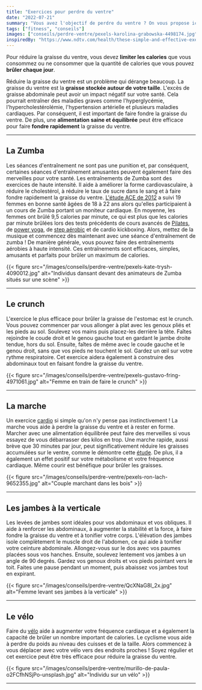 ```yaml
---
title: "Exercices pour perdre du ventre"
date: "2022-07-21"
summary: "Vous avez l'objectif de perdre du ventre ? On vous propose ici quelques exercices qui vous y aideront !"
tags: ["fitness", "conseils"]
images: ["conseils/perdre-ventre/pexels-karolina-grabowska-4498174.jpg"]
inspiredBy: "https://www.ndtv.com/health/these-simple-and-effective-exercises-can-help-melt-belly-fat-within-no-time-do-include-them-in-your-1970403"
---
```

Pour réduire la graisse du ventre, vous devez **limiter
les calories** que vous consommez ou ne consommer que la quantité
de calories que vous pouvez **brûler chaque jour**.

Réduire la graisse du ventre est un problème qui dérange beaucoup.
La graisse du ventre est la **graisse stockée autour de votre taille**.
L'excès de graisse abdominale peut avoir un impact négatif sur votre
santé. Cela pourrait entraîner des maladies graves comme l'hyperglycémie,
l'hypercholestérolémie, l'hypertension artérielle et plusieurs maladies
cardiaques. Par conséquent, il est important de faire fondre la graisse
du ventre. De plus, une **alimentation saine et équilibrée** peut être
efficace pour faire **fondre rapidement** la
graisse du ventre.

---

## La Zumba

Les séances d'entraînement ne sont pas une punition et, par conséquent,
certaines séances d'entraînement amusantes peuvent également faire des
merveilles pour votre santé. Les entraînements de Zumba sont des exercices
de haute intensité. Il aide à améliorer la forme cardiovasculaire, à réduire
le cholestérol, à réduire le taux de sucre dans le sang et à faire fondre
rapidement la graisse du ventre. [L'étude ACE de 2012](https://www.acefitness.org/about-ace/press-room/press-releases/3068/ace-study-tests-effectiveness-of-zumba-confirms-focus-on-party-can-be-effective-cardio/) a suivi 19 femmes en bonne
santé âgées de 18 à 22 ans alors qu'elles participaient à un cours de Zumba
portant un moniteur cardiaque. En moyenne, les femmes ont brûlé 9,5 calories
par minute, ce qui est plus que les calories par minute brûlées lors des tests
précédents de cours avancés de [Pilates](/tags/pilates/), de [power yoga](/post/tapis-yoga/),
de [step aérobic](/post/steppers/) et de
cardio kickboxing. Alors, mettez de la musique et commencez dès maintenant avec
une séance d'entraînement de zumba !
De manière générale, vous pouvez faire des entraînements aérobies à haute intensité.
Ces entraînements sont efficaces, simples, amusants et parfaits pour brûler un
maximum de calories.

{{< figure src="/images/conseils/perdre-ventre/pexels-kate-trysh-4090012.jpg" alt="Individus dansant devant des animateurs de Zumba situés sur une scène" >}}

---

## Le crunch

L'exercice le plus efficace pour brûler la graisse de l'estomac
est le crunch. Vous pouvez commencer
par vous allonger à plat avec les genoux pliés et les pieds au sol.
Soulevez vos mains puis placez-les derrière la tête. Faîtes rejoindre le coude droit
et le genou gauche tout en gardant le jambe droite tendue, hors du sol. Ensuite, faîtes de même
avec le coude gauche et le genou droit, sans que vos pieds ne touchent le sol.
Gardez un œil sur votre rythme respiratoire. Cet exercice aidera également à
construire des abdominaux tout en faisant fondre la graisse du ventre.

{{< figure src="/images/conseils/perdre-ventre/pexels-gustavo-fring-4971061.jpg" alt="Femme en train de faire le crunch" >}}

---

## La marche

Un exercice [cardio](/tags/cardio/) si simple qu'on n'y pense pas instinctivement !
La marche vous aide à perdre la graisse du
ventre et à rester en forme. Marcher avec une alimentation équilibrée
peut faire des merveilles si vous essayez de vous débarrasser des
kilos en trop. Une marche rapide, aussi brève que 30 minutes par jour,
peut significativement réduire les graisses accumulées sur le ventre, comme le démontre
cette [étude](https://pubmed.ncbi.nlm.nih.gov/12439651/). De plus,
il a également un effet positif sur votre métabolisme et votre fréquence
cardiaque. Même courir est bénéfique pour brûler les graisses.

{{< figure src="/images/conseils/perdre-ventre/pexels-ron-lach-9652355.jpg" alt="Couple marchant dans les bois" >}}

---

## Les jambes à la verticale

Les levées de jambes sont idéales pour vos abdominaux et vos obliques.
Il aide à renforcer les abdominaux, à augmenter la stabilité et la force,
à faire fondre la graisse du ventre et à tonifier votre corps. L'élévation
des jambes isole complètement le muscle droit de l'abdomen, ce qui aide à
tonifier votre ceinture abdominale. Allongez-vous sur le dos avec vos paumes placées
sous vos hanches. Ensuite, soulevez lentement vos jambes à un angle de 90
degrés. Gardez vos genoux droits et vos pieds pointant vers le toit. Faites
une pause pendant un moment, puis abaissez vos jambes tout en expirant.

{{< figure src="/images/conseils/perdre-ventre/QcXNaG8I_2x.jpg" alt="Femme levant ses jambes à la verticale" >}}

---

## Le vélo

Faire du [vélo](/post/velos-appartement/) aide à augmenter votre fréquence cardiaque et a également la capacité de
brûler un nombre important de calories. Le cyclisme vous aide à perdre du
poids au niveau des cuisses et de la taille. Alors commencez à vous déplacer
avec votre vélo vers des endroits proches ! Soyez régulier et cet exercice peut
être très efficace pour réduire la graisse du ventre.

{{< figure src="/images/conseils/perdre-ventre/murillo-de-paula-o2FCfhNSjPo-unsplash.jpg" alt="Individu sur un vélo" >}}

---
